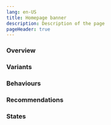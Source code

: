 ```yaml
---
lang: en-US
title: Homepage banner
description: Description of the page
pageHeader: true
---
```


### Overview

### Variants

### Behaviours

### Recommendations

### States